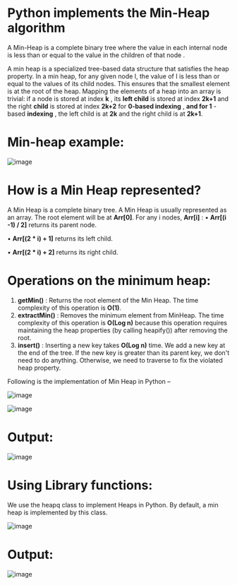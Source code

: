 # Python implements the Min-Heap algorithm

A Min-Heap is a complete binary tree where the value in each internal node is less than or equal to the value in the children of that node .

A min heap is a specialized tree-based data structure that satisfies the heap property. In a min heap, for any given node I, the value of I is less than or equal to the values of its child nodes. This ensures that the smallest element is at the root of the heap.
Mapping the elements of a heap into an array is trivial: if a node is stored at index **k** , its **left child** is stored at index   **2k+1**  and the right **child** is stored at index **2k+2**  for **0-based indexing** , **and for 1** - based  **indexing** , the left child is at  **2k** and the right child is at  **2k+1**.

# Min-heap example: 
![image](https://github.com/user-attachments/assets/627f253b-477c-4184-9353-ec5ca1da4810)

# How is a Min Heap represented?

A Min Heap is a complete binary tree. A Min Heap is usually represented as an array. The root element will be at  **Arr[0]**. For any i nodes,  **Arr[i]** :
•	**Arr[(i -1) / 2]**  returns its parent node.

•	**Arr[(2 * i) + 1]**  returns its left child.

•	**Arr[(2 * i) + 2]**  returns its right child.

# Operations on the minimum heap:
1.	**getMin()** : Returns the root element of the Min Heap. The time complexity of this operation is **O(1)**.
2.	**extractMin()** : Removes the minimum element from MinHeap. The time complexity of this operation is  **O(Log n)** because this operation requires maintaining the heap properties (by calling heapify()) after removing the root.
3.	**insert()** : Inserting a new key takes  **O(Log n)**  time. We add a new key at the end of the tree. If the new key is greater than its parent key, we don't need to do anything. Otherwise, we need to traverse to fix the violated heap property.

   Following is the implementation of Min Heap in Python –
   
![image](https://github.com/user-attachments/assets/c5ab0133-4ce5-488d-b280-1e30b13dbcb2)

![image](https://github.com/user-attachments/assets/81548281-8f62-415a-92cf-4a8ca0548bc2)

   
# Output:

![image](https://github.com/user-attachments/assets/c4a3a281-0141-43b5-919f-80972de0e76c)

# Using Library functions:
We use  the heapq  class to implement Heaps in Python. By default, a min heap is implemented by this class.

![image](https://github.com/user-attachments/assets/cbc6dde3-9883-4b72-97f1-4c615d8bf49c)

# Output: 

![image](https://github.com/user-attachments/assets/a3ad196a-a125-4263-ba35-ae16e1a660fb)
